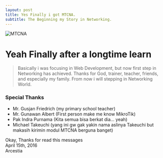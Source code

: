 ```yaml
---
layout: post
title: Yes Finally i got MTCNA.
subtitle: The Beginning my Story in Networking.
---
```

![MTCNA](https://www.mikrotik.com/training/certificates/b54252c47028a982d49)

# Yeah Finally after a longtime learn

>Basically i was focusing in Web Development, but now first step in Networking has achieved.
>Thanks for God, trainer, teacher, friends, and especially my family.
>From now i will stepping in Networking World.

### Special Thanks
- Mr. Gusjan Friedrich (my primary school teacher)
- Mr. Gunawan Albert (First person make me know MikroTik)
- Pak Indra Purnama (Kita semua bisa berkat dia... yeah)
- Michael Takeuchi (yang ini gw gak yakin nama aslinya Takeuchi but makasih kirimin modul MTCNA berguna banget)

Okay, Thanks for read this messages <br>
April 15th, 2016 <br>
Arcestia
